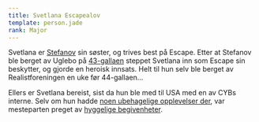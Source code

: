```yaml
---
title: Svetlana Escapealov
template: person.jade
rank: Major
---
```


Svetlana er [Stefanov](/penguin/stefanov/) sin søster, og trives best på Escape. Etter at Stefanov ble berget av Uglebo på [43-gallaen](/dictionary/#galla-nummerering) steppet Svetlana inn som Escape sin beskytter, og gjorde en heroisk innsats. Helt til hun selv ble berget av Realistforeningen en uke før 44-gallaen...

Ellers er Svetlana bereist, sist da hun ble med til USA med en av CYBs interne. Selv om hun hadde [noen ubehagelige opplevelser der](https://www.facebook.com/photo.php?fbid=275587299231416&set=p.275587299231416&type=1), var mesteparten preget av [hyggelige begivenheter](https://www.facebook.com/photo.php?fbid=276443842479095&set=o.155555111125341&type=1).
